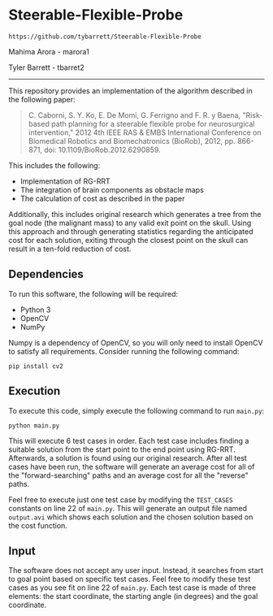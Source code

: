 # Steerable-Flexible-Probe

    https://github.com/tybarrett/Steerable-Flexible-Probe

Mahima Arora - marora1

Tyler Barrett - tbarret2

---

This repository provides an implementation of the algorithm described in the following paper: 

> C. Caborni, S. Y. Ko, E. De Momi, G. Ferrigno and F. R. y Baena, "Risk-based path planning for a steerable flexible probe for neurosurgical intervention," 2012 4th IEEE RAS & EMBS International Conference on Biomedical Robotics and Biomechatronics (BioRob), 2012, pp. 866-871, doi: 10.1109/BioRob.2012.6290859.

This includes the following:
- Implementation of RG-RRT
- The integration of brain components as obstacle maps
- The calculation of cost as described in the paper

Additionally, this includes original research which generates a tree from the goal node (the malignant mass) to any valid exit point on the skull.
Using this approach and through generating statistics regarding the anticipated cost for each solution, exiting through the closest point on the skull can result in a ten-fold reduction of cost.

## Dependencies

To run this software, the following will be required:
- Python 3
- OpenCV
- NumPy

Numpy is a dependency of OpenCV, so you will only need to install OpenCV to satisfy all requirements. Consider running the following command:

    pip install cv2

## Execution

To execute this code, simply execute the following command to run `main.py`:
    
    python main.py

This will execute 6 test cases in order. Each test case includes finding a suitable solution from the start point to the end point using RG-RRT. Afterwards, a solution is found using our original research.
After all test cases have been run, the software will generate an average cost for all of the "forward-searching" paths and an average cost for all the "reverse" paths. 

Feel free to execute just one test case by modifying the `TEST_CASES` constants on line 22 of `main.py`.
This will generate an output file named `output.avi` which shows each solution and the chosen solution based on the cost function.

## Input

The software does not accept any user input. 
Instead, it searches from start to goal point based on specific test cases. Feel free to modify these test cases as you see fit on line 22 of `main.py`.
Each test case is made of three elements: the start coordinate, the starting angle (in degrees) and the goal coordinate. 